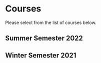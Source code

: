 # Courses

Please select from the list of courses below.

## Summer Semester 2022

<Courses sort="name" summer/>

## Winter Semester 2021

<Courses sort="name" winter/>
